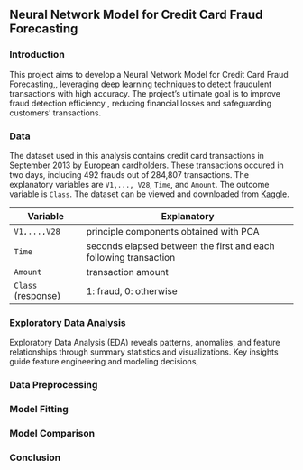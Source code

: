 ## Neural Network Model for Credit Card Fraud Forecasting

### Introduction

This project aims to develop a Neural Network Model for Credit Card Fraud Forecasting,, leveraging deep learning techniques to detect fraudulent transactions with high accuracy. The project’s ultimate goal is to improve fraud detection efficiency , reducing financial losses and safeguarding customers’ transactions.

### Data

The dataset used in this analysis contains credit card transactions in September 2013 by European cardholders. These transactions occured in two days, including 492 frauds out of 284,807 transactions. The explanatory variables are `V1,..., V28`, `Time`, and `Amount`. The outcome variable is `Class`. The dataset can be viewed and downloaded from [Kaggle](https://www.kaggle.com/datasets/mlg-ulb/creditcardfraud?resource=download).

|Variable|Explanatory|
|---|---|
|`V1,...,V28`|principle components obtained with PCA|
|`Time`|seconds elapsed between the first and each following transaction|
|`Amount`|transaction amount|
|`Class` (response)|1: fraud, 0: otherwise|

### Exploratory Data Analysis

Exploratory Data Analysis (EDA) reveals patterns, anomalies, and feature relationships through summary statistics and visualizations. Key insights guide feature engineering and modeling decisions,

### Data Preprocessing

### Model Fitting

### Model Comparison

### Conclusion
